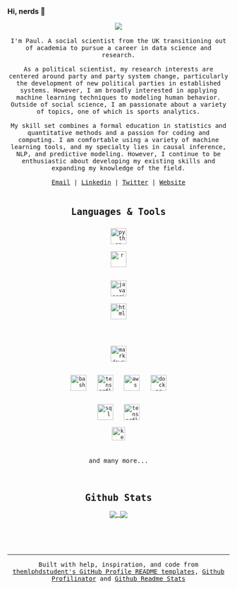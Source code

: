 ### Hi, nerds 👋

<div style="text-align:center">
<img src="https://img.icons8.com/color/96/000000/github-2.png"/>
  <br><br>
  <samp>
I'm Paul. A social scientist from the UK transitioning out of academia to pursue a career in data science and research.
</br></br>
As a political scientist, my research interests are centered around party and party system change, particularly the development of new political parties in established systems. However, I am broadly interested in applying machine learning techniques to modeling human behavior. Outside of social science, I am passionate about a variety of topics, one of which is sports analytics.
</br></br>
My skill set combines a formal education in statistics and quantitative methods and a passion for coding and computing. I am comfortable using a variety of machine learning tools, and my specialty lies in causal inference, NLP, and predictive modeling. However, I continue to be enthusiastic about developing my existing skills and expanding my knowledge of the field.

<samp>
<br><br>
<a href="mailto:paul@paulrjohnson.net">Email</a> | <a href="https://www.linkedin.com/in/paulj1989/">Linkedin</a> | <a href="https://twitter.com/paul_johnson89">Twitter</a> | <a href="https://paulrjohnson.net">Website</a>

</div>
<br/>

<div style="text-align:center"><samp>

## Languages & Tools

[<code><img style="margin: 8px" alt="python" width="36px" src="https://img.icons8.com/color/36/000000/python.png">
</code>](https://www.python.org/)
[<code><img style="margin: 8px" alt="r" width="36px" src="https://profilinator.rishav.dev/skills-assets/r.svg">
</code>](https://rstudio.com/)
[<code>
<img style="margin: 8px" alt="javascript" width="36px" src="https://img.icons8.com/color/36/000000/javascript.png" />
</code>](https://developer.mozilla.org/en-US/docs/Web/JavaScript)
[<code><img style="margin: 8px" alt="html" width="36px" src="https://img.icons8.com/color/36/000000/html-5.png">
</code>](https://developer.mozilla.org/en-US/docs/Web/HTML)


</br>

[<code><img style="margin: 8px" alt="markdown" width="36px" src="https://img.icons8.com/color/36/000000/markdown.png"/>
</code>](https://www.markdownguide.org/)
[<code>
<img style="margin: 8px" alt="bash" width="36px" src="https://img.icons8.com/plasticine/36/000000/bash.png"></code>](https://www.gnu.org/software/bash/)
[<code><img style="margin: 8px" alt="tensorflow" width="36px" src="https://img.icons8.com/color/36/000000/git.png"></code>](https://git-scm.com/)
[<code><img style="margin: 8px" alt="aws" width="36px" src="https://img.icons8.com/color/36/000000/amazon-web-services.png"></code>](https://aws.amazon.com)
[<code><img style="margin: 8px" alt="docker" width="36px"  src="https://img.icons8.com/color/36/000000/docker.png">
</code>](https://www.docker.com/)
[<code>
<img style="margin: 8px" alt="sql" width="36px" src="https://img.icons8.com/color/36/000000/postgreesql.png"></code>](https://www.postgresql.org/)
[<code><img style="margin: 8px" alt="tensorflow" width="36px"  src="https://img.icons8.com/color/36/000000/tensorflow.png">
</code>](https://www.tensorflow.org)
[<code><img style="margin: 8px" alt="keras" width="30px" src="https://logz.io/wp-content/uploads/2017/11/Keras.png"></code>](https://keras.io/)

<br/>
and many more...

</div>
</samp>
<br/>
<br/>

<samp>
<div style="text-align:center">

## Github Stats

<a href="https://github.com/paulj1989">
  <img align="center" src="https://github-stats-51zyiojh0.vercel.app/api?username=paulj1989&show_icons=true&bg_color=00000000&theme=vue-dark&hide_border=true&count_private=true" />
</a>
<a href="https://github.com/paulj1989">
  <img align="center" src="https://github-stats-51zyiojh0.vercel.app/api/top-langs/?username=Paulj1989&bg_color=00000000&theme=vue-dark&hide_border=true&layout=compact" />
</a>
</div>
</samp>

<br/>
<br/>
<br/>
<br/>

<samp>

----
<div align="center">Built with help, inspiration, and code from <a href="https://github.com/themlphdstudent/awesome-github-profile-readme-templates">themlphdstudent's GitHub Profile README templates</a>, <a href="https://profilinator.rishav.dev/" target="_blank">Github Profilinator</a> and <a href="https://github.com/anuraghazra/github-readme-stats" target="_blank">Github Readme Stats</a></div>
</samp>
